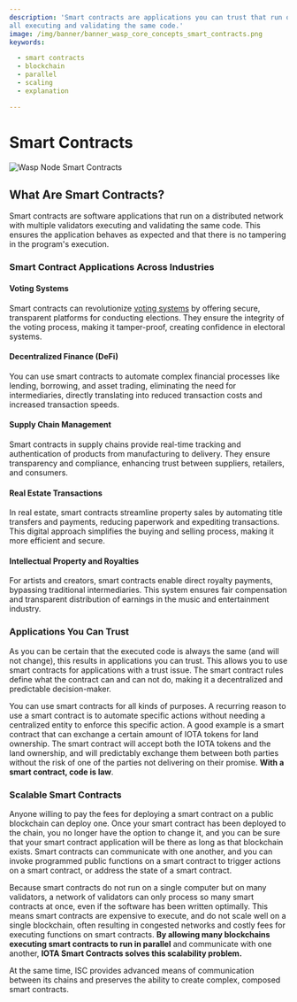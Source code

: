 ```yaml
---
description: 'Smart contracts are applications you can trust that run on a distributed network with multiple validators
all executing and validating the same code.'
image: /img/banner/banner_wasp_core_concepts_smart_contracts.png
keywords:

  - smart contracts
  - blockchain
  - parallel
  - scaling
  - explanation

---
```


# Smart Contracts

![Wasp Node Smart Contracts](/img/banner/banner_wasp_core_concepts_smart_contracts.png)

## What Are Smart Contracts?

Smart contracts are software applications that run on a distributed network with multiple validators executing and
validating the same code. This ensures the application behaves as expected and that there is no tampering in the
program's execution.

### Smart Contract Applications Across Industries

#### Voting Systems

Smart contracts can revolutionize [voting systems](https://wiki.iota.org/learn/governance/governance-tech/) by offering
secure, transparent platforms for conducting elections. They ensure the integrity of the voting process, making it
tamper-proof, creating confidence in electoral systems.

#### Decentralized Finance (DeFi)

You can use smart contracts to automate complex financial processes like lending, borrowing, and asset trading,
eliminating the need for intermediaries, directly translating into reduced transaction costs and increased transaction
speeds.

#### Supply Chain Management

Smart contracts in supply chains provide real-time tracking and authentication of products from manufacturing to
delivery. They ensure transparency and compliance, enhancing trust between suppliers, retailers, and consumers.

#### Real Estate Transactions

In real estate, smart contracts streamline property sales by automating title transfers and payments, reducing paperwork
and expediting transactions. This digital approach simplifies the buying and selling process, making it more efficient
and secure.

#### Intellectual Property and Royalties

For artists and creators, smart contracts enable direct royalty payments, bypassing traditional intermediaries. This
system ensures fair compensation and transparent distribution of earnings in the music and entertainment industry.

### Applications You Can Trust

As you can be certain that the executed code is always the same (and will not change), this results in
applications you can trust. This allows you to use smart contracts for applications with a trust issue. The
smart contract rules define what the contract can and can not do, making it a decentralized and predictable
decision-maker.

You can use smart contracts for all kinds of purposes. A recurring reason to use a smart contract is to automate
specific actions without needing a centralized entity to enforce this specific action. A good example is a smart contract
that can exchange a certain amount of IOTA tokens for land ownership. The smart contract will accept
both the IOTA tokens and the land ownership, and will predictably exchange them between both parties without the risk of
one of the parties not delivering on their promise. **With a smart contract, code is law**.

### Scalable Smart Contracts

Anyone willing to pay the fees for deploying a smart contract on a public blockchain can deploy one. Once your smart
contract has been deployed to the chain, you no longer have the option to change it, and you can be sure that your
smart contract application will be there as long as that blockchain exists. Smart contracts can communicate with one
another, and you can invoke programmed public functions on a smart contract to trigger actions on a smart contract, or
address the state of a smart contract.

Because smart contracts do not run on a single computer but on many validators, a network of validators can only
process so many smart contracts at once, even if the software has been written optimally. This means smart contracts are
expensive to execute, and do not scale well on a single blockchain, often resulting in congested networks and costly
fees for executing functions on smart contracts. **By allowing many blockchains executing smart contracts to run in
parallel** and communicate with one another, **IOTA Smart Contracts solves this scalability problem.**

At the same time, ISC provides advanced means of communication between its chains and preserves the ability to create
complex, composed smart contracts.
